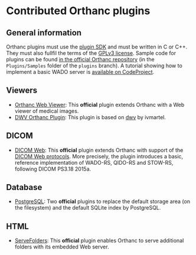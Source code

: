 # Contributed Orthanc plugins

## General information

Orthanc plugins must use the [plugin SDK](https://code.google.com/p/orthanc/source/browse/Plugins/Include/OrthancCPlugin.h) and must be written in C or C++. They must also fullfil the terms of the [GPLv3 license](http://www.gnu.org/licenses/quick-guide-gplv3.en.html). Sample code for plugins can be found [in the official Orthanc repository](https://code.google.com/p/orthanc/source/browse/?name=default#hg%2FPlugins%2FSamples) (in the `Plugins/Samples` folder of the `plugins` branch). A tutorial showing how to implement a basic WADO server is [available on CodeProject](http://codeproject.com/Articles/797118/Implementing-a-WADO-Server-using-Orthanc).

## Viewers

* [Orthanc Web Viewer](https://code.google.com/p/orthanc-webviewer/): This **official** plugin extends Orthanc with a Web viewer of medical images.
* [DWV Orthanc Plugin](https://github.com/ivmartel/dwv-orthanc-plugin): This plugin is based on [dwv](https://github.com/ivmartel/dwv/wiki) by ivmartel.

## DICOM

* [DICOM Web](https://bitbucket.org/sjodogne/orthanc-dicomweb/): This **official** plugin extends Orthanc with support of the [DICOM Web protocols](http://medical.nema.org/medical/dicom/current/output/html/part18.html). More precisely, the plugin introduces a basic, reference implementation of WADO-RS, QIDO-RS and STOW-RS, following DICOM PS3.18 2015a.

## Database

* [PostgreSQL](https://code.google.com/p/orthanc-postgresql/): Two **official** plugins to replace the default storage area (on the filesystem) and the default SQLite index by PostgreSQL.

## HTML

* [ServeFolders](https://code.google.com/p/orthanc/source/browse/?name=default#hg%2FPlugins%2FSamples%2FServeFolders): This **official** plugin enables Orthanc to serve additional folders with its embedded Web server.
